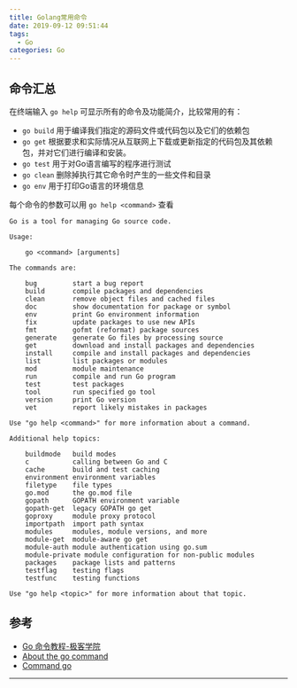 ```yaml
---
title: Golang常用命令
date: 2019-09-12 09:51:44
tags:
  - Go
categories: Go
---
```


## 命令汇总

在终端输入 `go help` 可显示所有的命令及功能简介，比较常用的有：

- `go build` 用于编译我们指定的源码文件或代码包以及它们的依赖包
- `go get` 根据要求和实际情况从互联网上下载或更新指定的代码包及其依赖包，并对它们进行编译和安装。
- `go test` 用于对Go语言编写的程序进行测试
- `go clean` 删除掉执行其它命令时产生的一些文件和目录
- `go env` 用于打印Go语言的环境信息

每个命令的参数可以用 `go help <command>` 查看

```shell
Go is a tool for managing Go source code.

Usage:

	go <command> [arguments]

The commands are:

	bug         start a bug report
	build       compile packages and dependencies
	clean       remove object files and cached files
	doc         show documentation for package or symbol
	env         print Go environment information
	fix         update packages to use new APIs
	fmt         gofmt (reformat) package sources
	generate    generate Go files by processing source
	get         download and install packages and dependencies
	install     compile and install packages and dependencies
	list        list packages or modules
	mod         module maintenance
	run         compile and run Go program
	test        test packages
	tool        run specified go tool
	version     print Go version
	vet         report likely mistakes in packages

Use "go help <command>" for more information about a command.

Additional help topics:

	buildmode   build modes
	c           calling between Go and C
	cache       build and test caching
	environment environment variables
	filetype    file types
	go.mod      the go.mod file
	gopath      GOPATH environment variable
	gopath-get  legacy GOPATH go get
	goproxy     module proxy protocol
	importpath  import path syntax
	modules     modules, module versions, and more
	module-get  module-aware go get
	module-auth module authentication using go.sum
	module-private module configuration for non-public modules
	packages    package lists and patterns
	testflag    testing flags
	testfunc    testing functions

Use "go help <topic>" for more information about that topic.
```

## 参考

- [Go 命令教程-极客学院](http://wiki.jikexueyuan.com/project/go-command-tutorial/0.1.html)
- [About the go command](https://golang.org/doc/articles/go_command.html)
- [Command go](https://golang.org/cmd/go/)

---
